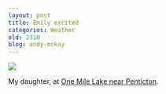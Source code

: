 ```yaml
---
layout: post
title: Emily excited
categories: Weather
old: 2310
blog: andy-mckay
---
```

<img src="http://farm7.static.flickr.com/6017/5944910645_ed1fa5ffb0_b.jpg" />
<p>My daughter, at <a href="http://maps.google.ca/maps?q=One+Mile+Lake,+Pemberton,+Squamish-Lillooet+Regional+District,+British+Columbia+V0N&hl=en&sll=49.891235,-97.15369&sspn=29.710183,71.630859&geocode=FZWw_wId7yeu-A&z=15">One Mile Lake near Penticton</a>.</p>